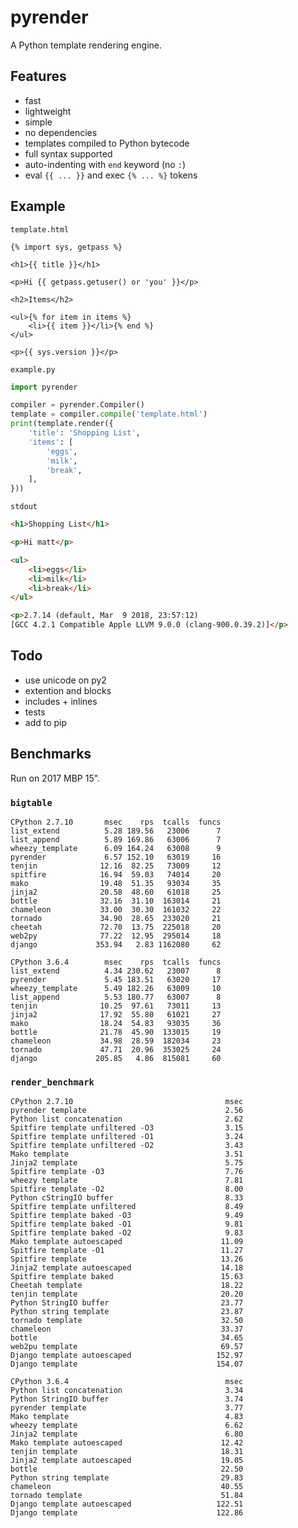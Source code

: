 # pyrender

A Python template rendering engine.

## Features

* fast
* lightweight
* simple
* no dependencies
* templates compiled to Python bytecode
* full syntax supported
* auto-indenting with `end` keyword (no `:`)
* eval `{{ ... }}` and exec `{% ... %}` tokens

## Example

`template.html`

```django
{% import sys, getpass %}

<h1>{{ title }}</h1>

<p>Hi {{ getpass.getuser() or 'you' }}</p>

<h2>Items</h2>

<ul>{% for item in items %}
    <li>{{ item }}</li>{% end %}
</ul>

<p>{{ sys.version }}</p>
```

`example.py`

```python
import pyrender

compiler = pyrender.Compiler()
template = compiler.compile('template.html')
print(template.render({
    'title': 'Shopping List',
    'items': [
        'eggs',
        'milk',
        'break',
    ],
}))
```

`stdout`

```html
<h1>Shopping List</h1>

<p>Hi matt</p>

<ul>
    <li>eggs</li>
    <li>milk</li>
    <li>break</li>
</ul>

<p>2.7.14 (default, Mar  9 2018, 23:57:12) 
[GCC 4.2.1 Compatible Apple LLVM 9.0.0 (clang-900.0.39.2)]</p>
```

## Todo

* use unicode on py2
* extention and blocks
* includes + inlines
* tests
* add to pip

## Benchmarks

Run on 2017 MBP 15".

### `bigtable`

    CPython 2.7.10       msec    rps  tcalls  funcs
    list_extend          5.28 189.56   23006      7
    list_append          5.89 169.86   63006      7
    wheezy_template      6.09 164.24   63008      9
    pyrender             6.57 152.10   63019     16
    tenjin              12.16  82.25   73009     12
    spitfire            16.94  59.03   74014     20
    mako                19.48  51.35   93034     35
    jinja2              20.58  48.60   61018     25
    bottle              32.16  31.10  163014     21
    chameleon           33.00  30.30  161032     22
    tornado             34.90  28.65  233020     21
    cheetah             72.70  13.75  225018     20
    web2py              77.22  12.95  295014     18
    django             353.94   2.83 1162080     62

    CPython 3.6.4        msec    rps  tcalls  funcs
    list_extend          4.34 230.62   23007      8
    pyrender             5.45 183.51   63020     17
    wheezy_template      5.49 182.26   63009     10
    list_append          5.53 180.77   63007      8
    tenjin              10.25  97.61   73011     13
    jinja2              17.92  55.80   61021     27
    mako                18.24  54.83   93035     36
    bottle              21.78  45.90  133015     19
    chameleon           34.98  28.59  182034     23
    tornado             47.71  20.96  353025     24
    django             205.85   4.86  815081     60

### `render_benchmark`

    CPython 2.7.10                                  msec
    pyrender template                               2.56
    Python list concatenation                       2.62
    Spitfire template unfiltered -O3                3.15
    Spitfire template unfiltered -O1                3.24
    Spitfire template unfiltered -O2                3.43
    Mako template                                   3.51
    Jinja2 template                                 5.75
    Spitfire template -O3                           7.76
    wheezy template                                 7.81
    Spitfire template -O2                           8.00
    Python cStringIO buffer                         8.33
    Spitfire template unfiltered                    8.49
    Spitfire template baked -O3                     9.49
    Spitfire template baked -O1                     9.81
    Spitfire template baked -O2                     9.83
    Mako template autoescaped                      11.09
    Spitfire template -O1                          11.27
    Spitfire template                              13.26
    Jinja2 template autoescaped                    14.18
    Spitfire template baked                        15.63
    Cheetah template                               18.22
    tenjin template                                20.20
    Python StringIO buffer                         23.77
    Python string template                         23.87
    tornado template                               32.50
    chameleon                                      33.37
    bottle                                         34.65
    web2pu template                                69.57
    Django template autoescaped                   152.97
    Django template                               154.07

    CPython 3.6.4                                   msec
    Python list concatenation                       3.34
    Python StringIO buffer                          3.74
    pyrender template                               3.77
    Mako template                                   4.83
    wheezy template                                 6.62
    Jinja2 template                                 6.80
    Mako template autoescaped                      12.42
    tenjin template                                18.31
    Jinja2 template autoescaped                    19.05
    bottle                                         22.50
    Python string template                         29.83
    chameleon                                      40.55
    tornado template                               51.84
    Django template autoescaped                   122.51
    Django template                               122.86
